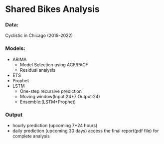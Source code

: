 # Shared Bikes Analysis
### Data: 
Cyclistic in Chicago (2019-2022)
### Models:
 - ARIMA
   - Model Selection using ACF/PACF
   - Residual analysis
 - ETS
 - Prophet
 - LSTM
   - One-step recursive prediction
   - Moving window(Input:24*7 Output:24)
   - Ensemble:(LSTM+Prophet) 
### Output
 - hourly prediction (upcoming 7*24 hours)
 - daily prediction (upcoming 30 days)
access the final report(pdf file) for complete analysis
